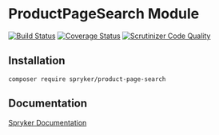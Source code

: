 # ProductPageSearch Module
[![Build Status](https://travis-ci.org/spryker/ProductPageSearch.svg)](https://travis-ci.org/spryker/ProductPageSearch)
[![Coverage Status](https://coveralls.io/repos/github/spryker/ProductPageSearch/badge.svg)](https://coveralls.io/github/spryker/ProductPageSearch)
[![Scrutinizer Code Quality](https://scrutinizer-ci.com/g/spryker/ProductPageSearch/badges/quality-score.png?b=master)](https://scrutinizer-ci.com/g/spryker/ProductPageSearch/?branch=master)

## Installation

```
composer require spryker/product-page-search
```

## Documentation

[Spryker Documentation](https://spryker.github.io)
